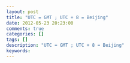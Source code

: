 ```yaml
---
layout: post
title: "UTC = GMT ; UTC + 8 = Beijing"
date: 2012-05-23 20:23:00 
comments: true
categories: []
tags: []
description: "UTC = GMT ; UTC + 8 = Beijing"
keywords: 
---
```





